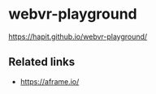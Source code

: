 # webvr-playground
https://hapit.github.io/webvr-playground/

## Related links

- https://aframe.io/
